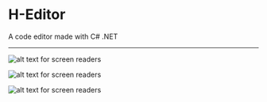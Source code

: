 # H-Editor
A code editor made with C# .NET


---------------------------------
![alt text for screen readers](https://github.com/haji-nsrat/infinity-editor-cs/blob/master/Screenshots_1.PNG?raw=true)

![alt text for screen readers](https://github.com/haji-nsrat/infinity-editor-cs/blob/master/Screenshots_2.PNG?raw=true)

![alt text for screen readers](https://github.com/haji-nsrat/infinity-editor-cs/blob/master/screenshot_0.PNG?raw=true)
